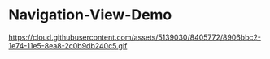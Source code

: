 # Navigation-View-Demo
https://cloud.githubusercontent.com/assets/5139030/8405772/8906bbc2-1e74-11e5-8ea8-2c0b9db240c5.gif

